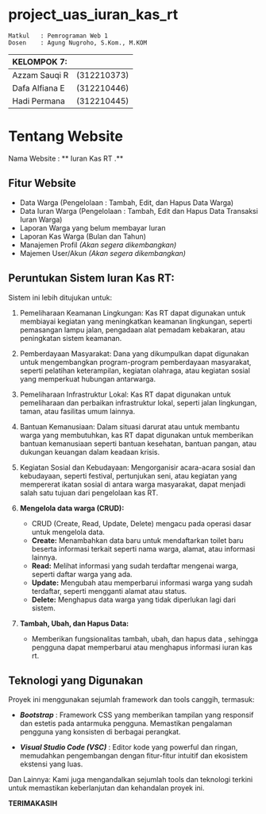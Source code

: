 # project_uas_iuran_kas_rt

```
Matkul   : Pemrograman Web 1
Dosen    : Agung Nugroho, S.Kom., M.KOM
```

| KELOMPOK 7:      |             |
| :--------------- | :----------- |
| Azzam Sauqi R    | (312210373)  |
| Dafa Alfiana E | (312210446)  |
| Hadi Permana   | (312210445)|


# **Tentang Website**

Nama Website : ** Iuran Kas RT .**

## Fitur Website

- Data Warga (Pengelolaan : Tambah, Edit, dan Hapus Data Warga)
- Data Iuran Warga (Pengelolaan : Tambah, Edit dan Hapus Data Transaksi Iuran Warga)
- Laporan Warga yang belum membayar Iuran 
- Laporan Kas Warga (Bulan dan Tahun)
- Manajemen Profil _(Akan segera dikembangkan)_
- Majemen User/Akun _(Akan segera dikembangkan)_


## **Peruntukan Sistem Iuran Kas RT:**

Sistem ini lebih ditujukan untuk:



 1.   Pemeliharaan Keamanan Lingkungan:
    Kas RT dapat digunakan untuk membiayai kegiatan yang meningkatkan keamanan lingkungan, seperti pemasangan lampu jalan, pengadaan alat pemadam kebakaran, atau peningkatan sistem keamanan.

2.   Pemberdayaan Masyarakat:
    Dana yang dikumpulkan dapat digunakan untuk mengembangkan program-program pemberdayaan masyarakat, seperti pelatihan keterampilan, kegiatan olahraga, atau kegiatan sosial yang memperkuat hubungan antarwarga.

3.    Pemeliharaan Infrastruktur Lokal:
    Kas RT dapat digunakan untuk pemeliharaan dan perbaikan infrastruktur lokal, seperti jalan lingkungan, taman, atau fasilitas umum lainnya.

4.    Bantuan Kemanusiaan:
    Dalam situasi darurat atau untuk membantu warga yang membutuhkan, kas RT dapat digunakan untuk memberikan bantuan kemanusiaan seperti bantuan kesehatan, bantuan pangan, atau dukungan keuangan dalam keadaan krisis.

5.    Kegiatan Sosial dan Kebudayaan:
    Mengorganisir acara-acara sosial dan kebudayaan, seperti festival, pertunjukan seni, atau kegiatan yang mempererat ikatan sosial di antara warga masyarakat, dapat menjadi salah satu tujuan dari pengelolaan kas RT.

1. **Mengelola data warga (CRUD):**

   - CRUD (Create, Read, Update, Delete) mengacu pada operasi dasar untuk mengelola data.
   - **Create:** Menambahkan data baru untuk mendaftarkan toilet baru beserta informasi terkait seperti nama warga, alamat, atau informasi lainnya.
   - **Read:** Melihat informasi yang sudah terdaftar mengenai warga, seperti daftar warga yang ada.
   - **Update:** Mengubah atau memperbarui informasi warga yang sudah terdaftar, seperti mengganti alamat atau status.
   - **Delete:** Menghapus data warga yang tidak diperlukan lagi dari sistem.


2. **Tambah, Ubah, dan Hapus Data:**

   - Memberikan fungsionalitas tambah, ubah, dan hapus data , sehingga pengguna dapat memperbarui atau menghapus informasi iuran kas rt.

## Teknologi yang Digunakan

Proyek ini menggunakan sejumlah framework dan tools canggih, termasuk:

- **_Bootstrap_** : Framework CSS yang memberikan tampilan yang responsif dan estetis pada antarmuka pengguna. Memastikan pengalaman pengguna yang konsisten di berbagai perangkat.

- **_Visual Studio Code (VSC)_** : Editor kode yang powerful dan ringan, memudahkan pengembangan dengan fitur-fitur intuitif dan ekosistem ekstensi yang luas.

Dan Lainnya: Kami juga mengandalkan sejumlah tools dan teknologi terkini untuk memastikan keberlanjutan dan kehandalan proyek ini.


**TERIMAKASIH**
